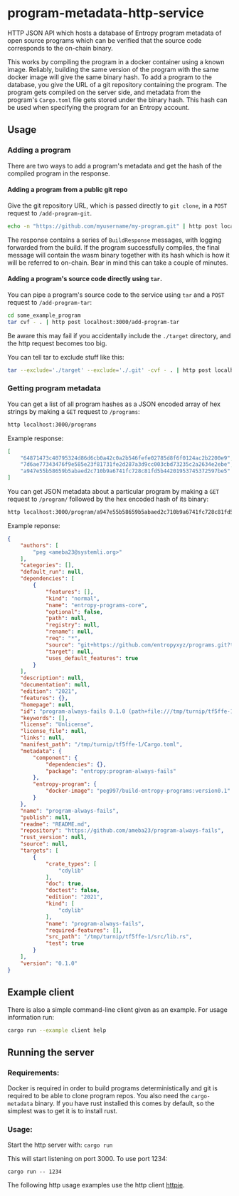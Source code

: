 # program-metadata-http-service

HTTP JSON API which hosts a database of Entropy program metadata of open source programs which can be verified that the source code corresponds to the on-chain binary.

This works by compiling the program in a docker container using a known image. Reliably, building the same version of the program with the same docker image will give the same binary hash. To add a program to the database, you give the URL of a git repository containing the program. The program gets compiled on the server side, and metadata from the program's `Cargo.toml` file gets stored under the binary hash. This hash can be used when specifying the program for an Entropy account.

## Usage

### Adding a program

There are two ways to add a program's metadata and get the hash of the compiled program in the response.

#### Adding a program from a public git repo

Give the git repository URL, which is passed directly to `git clone`, in a `POST` request to `/add-program-git`.

```bash
echo -n "https://github.com/myusername/my-program.git" | http post localhost:3000/add-program-git
```

The response contains a series of `BuildResponse` messages, with logging forwarded from the build.
If the program successfully compiles, the final message will contain the wasm binary together with its hash which is how it will be referred to on-chain. Bear in mind this can take a couple of minutes.

#### Adding a program's source code directly using `tar`.

You can pipe a program's source code to the service using `tar` and a `POST` request to `/add-program-tar`:

```bash
cd some_example_program
tar cvf - . | http post localhost:3000/add-program-tar
```

Be aware this may fail if you accidentally include the `./target` directory, and the http request becomes too big.

You can tell tar to exclude stuff like this:

```bash
tar --exclude='./target' --exclude='./.git' -cvf - . | http post localhost:3000/add-program-tar
```

### Getting program metadata

You can get a list of all program hashes as a JSON encoded array of hex strings by making a `GET` request to `/programs`:

```bash
http localhost:3000/programs
```

Example response:
```json 
[
    "64871473c40795324d86d6cb0a42c0a2b546fefe02785d8f6f0124ac2b2200e9",
    "7d6ae77343476f9e585e23f81731fe2d287a3d9cc003cbd73235c2a2634e2ebe",
    "a947e55b58659b5abaed2c710b9a6741fc728c81fd5b44201953745372597be5"
]
```

You can get JSON metadata about a particular program by making a `GET` request to `/program/` followed by the hex encoded hash of its binary:

```bash
http localhost:3000/program/a947e55b58659b5abaed2c710b9a6741fc728c81fd5b44201953745372597be5
```

Example reponse:
```json
{
    "authors": [
        "peg <ameba23@systemli.org>"
    ],
    "categories": [],
    "default_run": null,
    "dependencies": [
        {
            "features": [],
            "kind": "normal",
            "name": "entropy-programs-core",
            "optional": false,
            "path": null,
            "registry": null,
            "rename": null,
            "req": "*",
            "source": "git+https://github.com/entropyxyz/programs.git?tag=v0.8.0",
            "target": null,
            "uses_default_features": true
        }
    ],
    "description": null,
    "documentation": null,
    "edition": "2021",
    "features": {},
    "homepage": null,
    "id": "program-always-fails 0.1.0 (path+file:///tmp/turnip/tf5ffe-1)",
    "keywords": [],
    "license": "Unlicense",
    "license_file": null,
    "links": null,
    "manifest_path": "/tmp/turnip/tf5ffe-1/Cargo.toml",
    "metadata": {
        "component": {
            "dependencies": {},
            "package": "entropy:program-always-fails"
        },
        "entropy-program": {
            "docker-image": "peg997/build-entropy-programs:version0.1"
        }
    },
    "name": "program-always-fails",
    "publish": null,
    "readme": "README.md",
    "repository": "https://github.com/ameba23/program-always-fails",
    "rust_version": null,
    "source": null,
    "targets": [
        {
            "crate_types": [
                "cdylib"
            ],
            "doc": true,
            "doctest": false,
            "edition": "2021",
            "kind": [
                "cdylib"
            ],
            "name": "program-always-fails",
            "required-features": [],
            "src_path": "/tmp/turnip/tf5ffe-1/src/lib.rs",
            "test": true
        }
    ],
    "version": "0.1.0"
}
```

## Example client

There is also a simple command-line client given as an example. For usage information run:

```bash
cargo run --example client help
```

## Running the server

### Requirements:

Docker is required in order to build programs deterministically and git is required to be able to clone program repos. You also need the `cargo-metadata` binary. If you have rust installed this comes by default, so the simplest was to get it is to install rust.

### Usage:

Start the http server with:
`cargo run`

This will start listening on port 3000. To use port 1234:

`cargo run -- 1234`

The following http usage examples use the http client [httpie](https://httpie.io).

